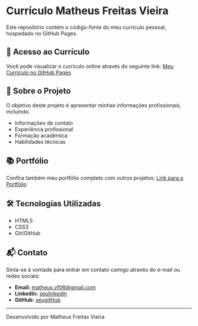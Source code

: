 # Currículo Matheus Freitas Vieira

Este repositório contém o código-fonte do meu currículo pessoal, hospedado no GitHub Pages.

## 🚀 Acesso ao Currículo

Você pode visualizar o currículo online através do seguinte link:
[Meu Currículo no GitHub Pages](https://MatheusFVieira.github.io)

## 📄 Sobre o Projeto

O objetivo deste projeto é apresentar minhas informações profissionais, incluindo:
- Informações de contato
- Experiência profissional
- Formação acadêmica
- Habilidades técnicas

## 📚 Portfólio

Confira também meu portfólio completo com outros projetos:
[Link para o Portfólio](https://seuportifolio.com)

## 🛠️ Tecnologias Utilizadas

- HTML5
- CSS3
- Git/GitHub

## 📬 Contato

Sinta-se à vontade para entrar em contato comigo através do e-mail ou redes sociais:
- **Email:** matheus.vf06@gmail.com
- **LinkedIn:** [seulinkedin](https://www.linkedin.com/in/matheus-freitas-vieira-1b06ba278/?originalSubdomain=br)
- **GitHub:** [seugitHub](https://github.com/MatheusFVieira)

---

Desenvolvido por Matheus Freitas Vieira

